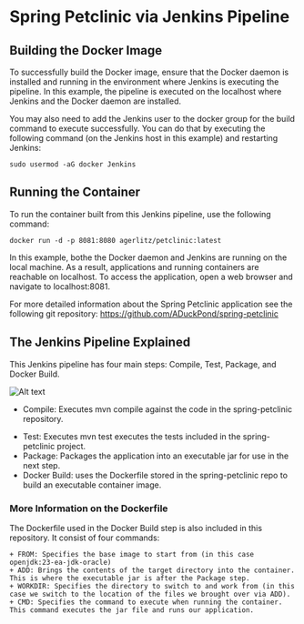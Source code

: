 # Spring Petclinic via Jenkins Pipeline

## Building the Docker Image

To successfully build the Docker image, ensure that the Docker daemon is installed and running in the environment where Jenkins is executing the pipeline. In this example, the pipeline is executed on the localhost where Jenkins and the Docker daemon are installed.

You may also need to add the Jenkins user to the docker group for the build command to execute successfully. You can do that by executing the following command (on the Jenkins host in this example) and restarting Jenkins:

```sudo usermod -aG docker Jenkins```

## Running the Container

To run the container built from this Jenkins pipeline, use the following command:

```docker run -d -p 8081:8080 agerlitz/petclinic:latest```

In this example, bothe the Docker daemon and Jenkins are running on the local machine. As a result, applications and running containers are reachable on localhost. To access the application, open a web browser and navigate to localhost:8081.

For more detailed information about the Spring Petclinic application see the following git repository:
<https://github.com/ADuckPond/spring-petclinic>

## The Jenkins Pipeline Explained

This Jenkins pipeline has four main steps: Compile, Test, Package, and Docker Build.

![Alt text](./jenkinsPipeline.jpg)

- Compile: Executes mvn compile against the code in the spring-petclinic repository.
+ Test: Executes mvn test executes the tests included in the spring-petclinic project.
+ Package: Packages the application into an executable jar for use in the next step.
+ Docker Build: uses the Dockerfile stored in the spring-petclinic repo to build an executable container image.

### More Information on the Dockerfile

The Dockerfile used in the Docker Build step is also included in this repository. It consist of four commands:

    + FROM: Specifies the base image to start from (in this case openjdk:23-ea-jdk-oracle) 
    + ADD: Brings the contents of the target directory into the container. This is where the executable jar is after the Package step.
    + WORKDIR: Specifies the directory to switch to and work from (in this case we switch to the location of the files we brought over via ADD).
    + CMD: Specifies the command to execute when running the container. This command executes the jar file and runs our application.